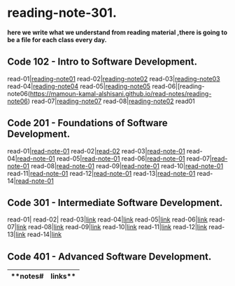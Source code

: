 # reading-note-301.

**here we write what we understand from reading material ,there is going to be a file for each class every day.**

## Code 102 - Intro to Software Development.
read-01|[reading-note01](https://mamoun-kamal-alshisani.github.io/read-notes/)
read-02|[reading-note02](https://mamoun-kamal-alshisani.github.io/read-notes/read02)
read-03|[reading-note03](https://mamoun-kamal-alshisani.github.io/read-notes/readme-03)
read-04|[reading-note04](https://mamoun-kamal-alshisani.github.io/read-notes/read04)
read-05|[reading-note05](https://mamoun-kamal-alshisani.github.io/read-notes/readme05)
read-06|[reading-note06(https://mamoun-kamal-alshisani.github.io/read-notes/reading-note06)
read-07|[reading-note07](https://mamoun-kamal-alshisani.github.io/read-notes/reading-note07)
read-08|[reading-note02](https://mamoun-kamal-alshisani.github.io/read-notes/githubwebpage)
read01
## Code 201 - Foundations of Software Development.
read-01|[read-note-01](https://mamoun-kamal-alshisani.github.io/code-201/read02)
read-02|[read-02](https://mamoun-kamal-alshisani.github.io/code-201/read02)
read-03|[read-note-01](https://mamoun-kamal-alshisani.github.io/code-201/read02)
read-04|[read-note-01](https://mamoun-kamal-alshisani.github.io/code-201/read02)
read-05|[read-note-01](https://mamoun-kamal-alshisani.github.io/code-201/read02)
read-06|[read-note-01](https://mamoun-kamal-alshisani.github.io/code-201/read02)
read-07|[read-note-01](https://mamoun-kamal-alshisani.github.io/code-201/read02)
read-08|[read-note-01](https://mamoun-kamal-alshisani.github.io/code-201/read02)
read-09|[read-note-01](https://mamoun-kamal-alshisani.github.io/code-201/read02)
read-10|[read-note-01](https://mamoun-kamal-alshisani.github.io/code-201/read02)
read-11|[read-note-01](https://mamoun-kamal-alshisani.github.io/code-201/read02)
read-12|[read-note-01](https://mamoun-kamal-alshisani.github.io/code-201/read02)
read-13|[read-note-01](https://mamoun-kamal-alshisani.github.io/code-201/read02)
read-14|[read-note-01](https://mamoun-kamal-alshisani.github.io/code-201/read02)

## Code 301 - Intermediate Software Development.
read-01|[]()
read-02|[]()
read-03|[link]()
read-04|[link]()
read-05|[link]()
read-06|[link]()
read-07|[link]()
read-08|[link]()
read-09|[link]()
read-10|[link]()
read-11|[link]()
read-12|[link]()
read-13|[link]()
read-14|[link]()

## Code 401 - Advanced Software Development.
 **notes# | links**
-------|-----


